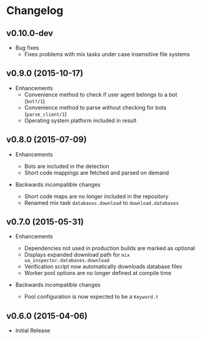 # Changelog

## v0.10.0-dev

- Bug fixes
  - Fixes problems with mix tasks under case insensitive file systems

## v0.9.0 (2015-10-17)

- Enhancements
  - Convenience method to check if user agent belongs to a bot (`bot?/1`)
  - Convenience method to parse without checking for bots (`parse_client/1`)
  - Operating system platform included in result

## v0.8.0 (2015-07-09)

- Enhancements
  - Bots are included in the detection
  - Short code mappings are fetched and parsed on demand

- Backwards incompatible changes
  - Short code maps are no longer included in the repository
  - Renamed mix task `databases.download` to `download.databases`

## v0.7.0 (2015-05-31)

- Enhancements
  - Dependencies not used in production builds are marked as optional
  - Displays expanded download path for `mix ua_inspector.databases.download`
  - Verification script now automatically downloads database files
  - Worker pool options are no longer defined at compile time

- Backwards incompatible changes
  - Pool configuration is now expected to be a `Keyword.t`

## v0.6.0 (2015-04-06)

- Initial Release

